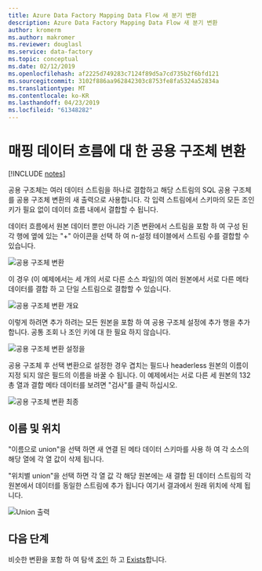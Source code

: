 ```yaml
---
title: Azure Data Factory Mapping Data Flow 새 분기 변환
description: Azure Data Factory Mapping Data Flow 새 분기 변환
author: kromerm
ms.author: makromer
ms.reviewer: douglasl
ms.service: data-factory
ms.topic: conceptual
ms.date: 02/12/2019
ms.openlocfilehash: af2225d749283c7124f89d5a7cd735b2f6bfd121
ms.sourcegitcommit: 3102f886aa962842303c8753fe8fa5324a52834a
ms.translationtype: MT
ms.contentlocale: ko-KR
ms.lasthandoff: 04/23/2019
ms.locfileid: "61348282"
---
```

# <a name="mapping-data-flow-union-transformation"></a>매핑 데이터 흐름에 대 한 공용 구조체 변환

[!INCLUDE [notes](../../includes/data-factory-data-flow-preview.md)]

공용 구조체는 여러 데이터 스트림을 하나로 결합하고 해당 스트림의 SQL 공용 구조체를 공용 구조체 변환의 새 출력으로 사용합니다. 각 입력 스트림에서 스키마의 모든 조인 키가 필요 없이 데이터 흐름 내에서 결합할 수 됩니다.

데이터 흐름에서 원본 데이터 뿐만 아니라 기존 변환에서 스트림을 포함 하 여 구성 된 각 행에 옆에 있는 "+" 아이콘을 선택 하 여 n-설정 테이블에서 스트림 수를 결합할 수 있습니다.

![공용 구조체 변환](media/data-flow/union.png "공용 구조체")

이 경우 (이 예제에서는 세 개의 서로 다른 소스 파일)의 여러 원본에서 서로 다른 메타 데이터를 결합 하 고 단일 스트림으로 결합할 수 있습니다.

![공용 구조체 변환 개요](media/data-flow/union111.png "공용 구조체 1")

이렇게 하려면 추가 하려는 모든 원본을 포함 하 여 공용 구조체 설정에 추가 행을 추가 합니다. 공통 조회 나 조인 키에 대 한 필요 하지 않습니다.

![공용 구조체 변환 설정을](media/data-flow/unionsettings.png "통합 설정")

공용 구조체 후 선택 변환으로 설정한 경우 겹치는 필드나 headerless 원본의 이름이 지정 되지 않은 필드의 이름을 바꿀 수 됩니다. 이 예제에서는 서로 다른 세 원본의 132 총 열과 결합 메타 데이터를 보려면 "검사"를 클릭 하십시오.

![공용 구조체 변환 최종](media/data-flow/union333.png "Union 3")

## <a name="name-and-position"></a>이름 및 위치

"이름으로 union"을 선택 하면 새 연결 된 메타 데이터 스키마를 사용 하 여 각 소스의 해당 열에 각 열 값이 삭제 됩니다.

"위치별 union"을 선택 하면 각 열 값 각 해당 원본에는 새 결합 된 데이터 스트림의 각 원본에서 데이터를 동일한 스트림에 추가 됩니다 여기서 결과에서 원래 위치에 삭제 됩니다.

![Union 출력](media/data-flow/unionoutput.png "Union 출력")

## <a name="next-steps"></a>다음 단계

비슷한 변환을 포함 하 여 탐색 [조인](data-flow-join.md) 하 고 [Exists](data-flow-exists.md)합니다.
